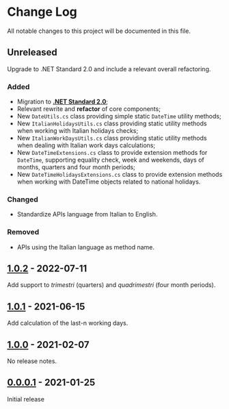 # Change Log

All notable changes to this project will be documented in this file.

## Unreleased
Upgrade to .NET Standard 2.0 and include a relevant overall refactoring.

### Added
- Migration to **[.NET Standard 2.0](https://learn.microsoft.com/it-it/dotnet/standard/net-standard?tabs=net-standard-2-0)**;
- Relevant rewrite and **refactor** of core components;
- New `DateUtils.cs` class providing simple static `DateTime` utility methods;
- New `ItalianHolidaysUtils.cs` class providing static utility methods when working with Italian holidays checks;
- New `ItalianWorkDaysUtils.cs` class providing static utility methods when dealing with Italian work days calculations; 
- New `DateTimeExtensions.cs` class to provide extension methods for `DateTime`, supporting equality check, week and weekends, days of months, quarters and four month periods;
- New `DateTimeHolidaysExtensions.cs` class to provide extension methods when working with DateTime objects related to national holidays.

### Changed
- Standardize APIs language from Italian to English.

### Removed
- APIs using the Italian language as method name.

## [1.0.2](https://www.nuget.org/packages/DavideBorghi.ItalianDotNetDateTimeUtils/1.0.2) - 2022-07-11
Add support to _trimestri_ (quarters) and _quadrimestri_ (four month periods).

## [1.0.1](https://www.nuget.org/packages/DavideBorghi.ItalianDotNetDateTimeUtils/1.0.1) - 2021-06-15
Add calculation of the last-n working days.

## [1.0.0](https://www.nuget.org/packages/DavideBorghi.ItalianDotNetDateTimeUtils/1.0.0) - 2021-02-07
No release notes.

## [0.0.0.1](https://www.nuget.org/packages/DavideBorghi.ItalianDotNetDateTimeUtils/0.0.0.1) - 2021-01-25
Initial release